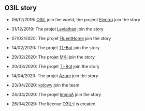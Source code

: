 ## O3IL story

- 06/12/2019: [O3IL](https://github.com/O3IL) join the world, the project [Electro](https://github.com/O3IL/Electro) join the story

- 31/12/2019: The projet [Leviathan](https://github.com/O3IL/Leviathan) join the story

- 07/02/2020: The projet [FluentHome](https://github.com/O3IL/FluentHome) join the story

- 14/02/2020: The projet [TL-Bot](https://github.com/O3IL/TL-Bot) join the story

- 29/02/2020: The projet [MKI](https://github.com/O3IL/MKI) join the story

- 20/03/2020: The projet [Ti-Bot](https://github.com/O3IL/Ti-Bot) join the story

- 14/04/2020: The projet [Azure](https://github.com/O3IL/Azure) join the story

- 23/04/2020: [kolowy](https://github.com/kolowy) join the team

- 24/04/2020: The projet [ImmoA](https://github.com/O3IL/ImmoA) join the story

- 26/04/2020: The license [O3IL-I](https://github.com/O3IL/License) is created
